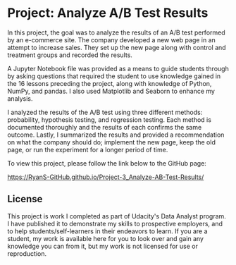 # Project: Analyze A/B Test Results

In this project, the goal was to analyze the results of an A/B test performed by an e-commerce site. The company developed a new web page in an attempt to increase sales. They set up the new page along with control and treatment groups and recorded the results.

A Jupyter Notebook file was provided as a means to guide students through by asking questions that required the student to use knowledge gained in the 16 lessons preceding the project, along with knowledge of Python, NumPy, and pandas. I also used Matplotlib and Seaborn to enhance my analysis.

I analyzed the results of the A/B test using three different methods: probability, hypothesis testing, and regression testing. Each method is documented thoroughly and the results of each confirms the same outcome. Lastly, I summarized the results and provided a recommendation on what the company should do; implement the new page, keep the old page, or run the experiment for a longer period of time.

To view this project, please follow the link below to the GitHub page:

https://RyanS-GitHub.github.io/Project-3_Analyze-AB-Test-Results/

## License

This project is work I completed as part of Udacity's Data Analyst program. I have published it to demonstrate my skills to prospective employers, and to help students/self-learners in their endeavors to learn. If you are a student, my work is available here for you to look over and gain any knowledge you can from it, but my work is not licensed for use or reproduction.
